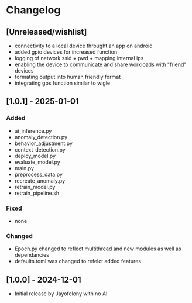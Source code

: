 # Changelog

## [Unreleased/wishlist]
- connectivity to a local device throught an app on android
- added gpio devices for increased function
- logging of network ssid + pwd + mapping internal ips
- enabling the device to communicate and share workloads with "friend" devices
- formating output into human friendly format
- integrating gps function similar to wigle

## [1.0.1] - 2025-01-01
### Added
- ai_inference.py
- anomaly_detection.py
- behavior_adjustment.py
- context_detection.py
- deploy_model.py
- evaluate_model.py
- main.py
- preprocess_data.py
- recreate_anomaly.py
- retrain_model.py
- retrain_pipeline.sh

### Fixed
- none

### Changed
- Epoch.py changed to reflect multithread and new modules as well as dependancies
- defaults.toml was changed to refelct added features

## [1.0.0] - 2024-12-01
- Initial release by Jayofelony with no AI
